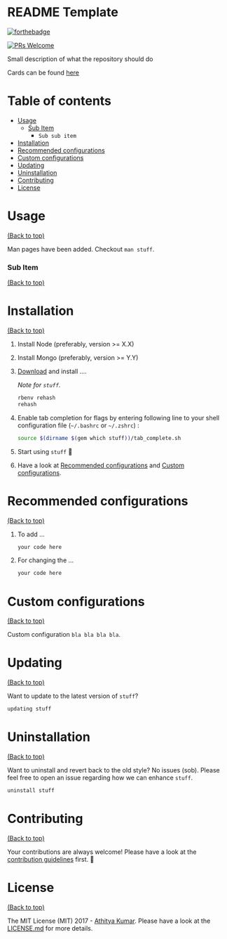 # README Template

[![forthebadge](https://forthebadge.com/images/badges/made-with-javascript.svg)](http://forthebadge.com)

[![PRs Welcome](https://img.shields.io/badge/PRs-welcome-brightgreen.svg?style=shields)](http://makeapullrequest.com)

Small description of what the repository should do

Cards can be found [here](https://forthebadge.com/)

# Table of contents

- [Usage](#usage)
  - [Sub Item](#sub-item)
    - `Sub sub item`
- [Installation](#installation)
- [Recommended configurations](#recommended-configurations)
- [Custom configurations](#custom-configurations)
- [Updating](#updating)
- [Uninstallation](#uninstallation)
- [Contributing](#contributing)
- [License](#license)

# Usage

[(Back to top)](#table-of-contents)

Man pages have been added. Checkout `man stuff`.

### Sub Item

[(Back to top)](#table-of-contents)

# Installation

[(Back to top)](#table-of-contents)

1. Install Node (preferably, version >= X.X)
2. Install Mongo (preferably, version >= Y.Y)
3. [Download](https://www.nerdfonts.com/font-downloads) and install ....

   _Note for `stuff`._

   ```sh
   rbenv rehash
   rehash
   ```

4. Enable tab completion for flags by entering following line to your shell configuration file (`~/.bashrc` or `~/.zshrc`) :

   ```bash
   source $(dirname $(gem which stuff))/tab_complete.sh
   ```

5. Start using `stuff` :tada:

6. Have a look at [Recommended configurations](#recommended-configurations) and [Custom configurations](#custom-configurations).

# Recommended configurations

[(Back to top)](#table-of-contents)

1. To add ...

   ```sh
   your code here
   ```

2. For changing the ...

   ```sh
   your code here
   ```

# Custom configurations

[(Back to top)](#table-of-contents)

Custom configuration `bla bla bla bla`.

# Updating

[(Back to top)](#table-of-contents)

Want to update to the latest version of `stuff`?

```sh
updating stuff
```

# Uninstallation

[(Back to top)](#table-of-contents)

Want to uninstall and revert back to the old style? No issues (sob). Please feel free to open an issue regarding how we can enhance `stuff`.

```sh
uninstall stuff
```

# Contributing

[(Back to top)](#table-of-contents)

Your contributions are always welcome! Please have a look at the [contribution guidelines](CONTRIBUTING.md) first. :tada:

# License

[(Back to top)](#table-of-contents)

The MIT License (MIT) 2017 - [Athitya Kumar](https://github.com/athityakumar/). Please have a look at the [LICENSE.md](LICENSE.md) for more details.
